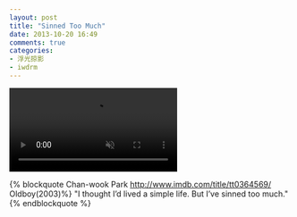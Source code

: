 ```yaml
---
layout: post
title: "Sinned Too Much"
date: 2013-10-20 16:49
comments: true
categories:
- 浮光掠影
- iwdrm
---
```


<video playsInline autoplay loop muted>
    <source src="{{ site.static_base }}/downloads/video/movie_clips/live_a_simple_life.mp4" type="video/mp4">
    <p>Your browser doesn't support this embedded video.</p>
</video>

{% blockquote Chan-wook Park  http://www.imdb.com/title/tt0364569/ Oldboy(2003)%}
"I thought I’d lived a simple life. But I’ve sinned too much."
{% endblockquote %}
